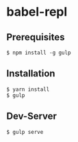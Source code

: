# babel-repl

## Prerequisites

    $ npm install -g gulp

## Installation

    $ yarn install
    $ gulp

## Dev-Server

    $ gulp serve
